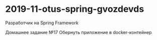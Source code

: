 # 2019-11-otus-spring-gvozdevds
Разработчик на Spring Framework

Домашнее задание №17
Обернуть приложение в docker-контейнер

